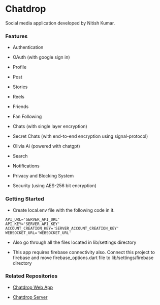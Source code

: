 # Chatdrop

Social media application developed by Nitish Kumar.

### Features

- Authentication

- OAuth (with google sign in)

- Profile 

- Post

- Stories

- Reels

- Friends

- Fan Following

- Chats (with single layer encryption)

- Secret Chats (with end-to-end encryption using signal-protocol)

- Olivia Ai (powered with chatgpt)

- Search

- Notifications

- Privacy and Blocking System

- Security (using AES-256 bit encryption)

### Getting Started

- Create local.env file with the following code in it.

```
API_URL='SERVER_API_URL'
API_KEY='SERVER_API_KEY'
ACCOUNT_CREATION_KEY='SERVER_ACCOUNT_CREATION_KEY'
WEBSOCKET_URL='WEBSOCKET_URL'
```

- Also go through all the files located in lib/settings directory

- This app requires firebase connectivity also. Connect this project to firebase and move firebase_options.dart file to lib/settings/firebase directory

### Related Repositories

- [Chatdrop Web App](https://github.com/Nitish987/chatdrop-react)

- [Chatdrop Server](https://github.com/Nitish987/chatdrop-django)